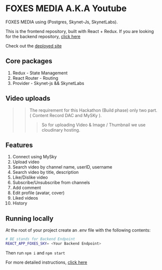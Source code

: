 # FOXES MEDIA A.K.A Youtube 

FOXES MEDIA using  (Postgres, Skynet-Js, SkynetLabs). 

This is the frontend repository, built with React + Redux. If you are looking for the backend repository, [click here](#)

Check out the [deployed site](https://100alh6e0dr8glrdvpc99uu4gkf6lgnh6v7qsuo3hu3l472st9ti3cg.siasky.net)

## Core packages

1. Redux - State Management
2. React Router - Routing
3. Provider - Skynet-js && SkynetLabs

## Video uploads
>> The requirement for this Hackathon (Build phase) only two part. ( Content Record DAC and MySKy ). 
>>> So for uploading Video & Image / Thumbnail we use cloudinary hosting. 


## Features

1. Connect using MySky
2. Upload video
3. Search video by channel name, userID, username
4. Search video by title, description
5. Like/Dislike video
6. Subscribe/Unsubscribe from channels
7. Add comment
8. Edit profile (avatar, cover)
9. Liked videos
10. History

## Running locally

At the root of your project create an .env file with the following contents:

```bash
# BE stands for Backend Endpoint
REACT_APP_FOXES_SKY= <Your Backend Endpoint>
```

Then run <code>npm i</code> and <code>npm start</code> 

For more detailed instructions, [click here](#)

